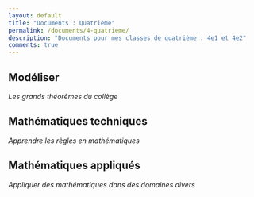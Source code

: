 ```yaml
---
layout: default
title: "Documents : Quatrième"
permalink: /documents/4-quatrieme/
description: "Documents pour mes classes de quatrième : 4e1 et 4e2"
comments: true
---
```


## Modéliser 

*Les grands théorèmes du collège*


## Mathématiques techniques

*Apprendre les règles en mathématiques*

## Mathématiques appliqués

*Appliquer des mathématiques dans des domaines divers*